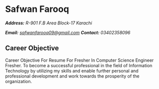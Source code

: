 # Safwan Farooq

***Address:** R-901 F.B Area Block-17 Karachi*

***Email:** safwanfarooq09@gmail.com **Contact:** 03402358096*

## Career Objective

Career Objective For Resume For Fresher In Computer Science Engineer Fresher. To become a successful professional in the field of Information Technology by utilizing my skills and enable further personal and professional development and work towards the prosperity of the organization.
